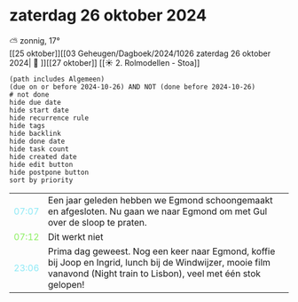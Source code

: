 # zaterdag 26 oktober 2024

⛅ zonnig, 17°<br>[[25 oktober]][[03 Geheugen/Dagboek/2024/1026 zaterdag 26 oktober 2024| 📓 ]][[27 oktober]]
[[☀️ 2. Rolmodellen - Stoa]]
```tasks
(path includes Algemeen)
(due on or before 2024-10-26) AND NOT (done before 2024-10-26)
# not done
hide due date
hide start date
hide recurrence rule
hide tags
hide backlink
hide done date
hide task count
hide created date
hide edit button
hide postpone button 
sort by priority 
```

|                           |                                                                                                                           |
| ------------------------- | ------------------------------------------------------------------------------------------------------------------------- |
| <font color=#8be9f6>07:07 | Een jaar geleden hebben we Egmond schoongemaakt en afgesloten. Nu gaan we naar Egmond om met Gul over de sloop te praten. |
| <font color=#8bef6>07:12 |  Dit werkt niet |
| <font color=#8be9f6>23:06 |  Prima dag geweest. Nog een keer naar Egmond, koffie bij Joop en Ingrid, lunch bij de Windwijzer, mooie film vanavond (Night train to Lisbon), veel met één stok gelopen! |